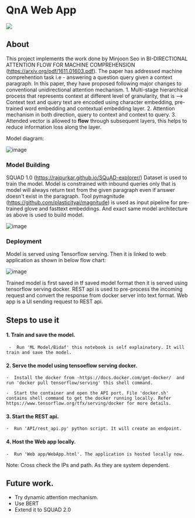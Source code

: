 # QnA Web App  

![](web.gif)  

 
## About  

This project implements the work done by Minjoon Seo in BI-DIRECTIONAL ATTENTION FLOW FOR MACHINE COMPREHENSION (https://arxiv.org/pdf/1611.01603.pdf). The paper has addressed machine comprehention task i.e - answering a question query given a context paragraph. In this paper, they have proposed following major changes to conventional unidirectional attention mechanism. 1. Multi-stage hierarchical process that represents context at different level of granularity, that is --> Context text and query text are encoded using character embedding, pre-trained word embedding and contextual embedding layer. 2. Attention mechanism in both direction, query to context and context to query. 3. Attended vector is allowed to **flow** through subsequent layers, this helps to reduce information loss along the layer.  

Model diagram:

 ![image](https://user-images.githubusercontent.com/39105103/121294848-b1d0b380-c90b-11eb-8b5f-f27118d41701.png)  
 
 ### Model Building  
 
 SQUAD 1.0 (https://rajpurkar.github.io/SQuAD-explorer/) Dataset is used to train the model. Model is constrained with inbound queries only that is model will always return text from the given paragraph even if answer doesn't exist in the paragraph. Tool pymagnitude (https://github.com/plasticityai/magnitude) is used as input pipeline for pre-trained glove and fasttext embeddings. And exact same model architecture as above is used to build model.  
 
 
 ![image](https://user-images.githubusercontent.com/39105103/121298086-ea26c080-c910-11eb-9ef2-3a74a119a5e9.png)  
 
 
 ### Deployment  
 
 Model is served using Tensorflow serving. Then it is linked to web application as shown in below flow chart:  
 
 ![image](https://user-images.githubusercontent.com/39105103/121307134-51e30880-c91d-11eb-946a-d20d0508d4af.png)  
 
 Trained model is first saved in tf saved model format then it is served using tensorflow serving docker. REST api is used to pre-process the incoming request and convert the response from docker server into text format. Web app is a UI sending request to REST api.  
 
 
 ## Steps to use it  
 
 #### 1. Train and save the model.  
 
     -  Run 'ML Model/Bidaf' this notebook is self explainatory. It will train and save the model.  
     
     
#### 2. Serve the model using tensoeflow serving docker.  

    -  Install the docker from -https://docs.docker.com/get-docker/  and run 'docker pull tensorflow/serving' this shell command.
    
    -  Start the container and open the API port. File 'docker.sh' contains shell command to get the docker running locally. Refer https://www.tensorflow.org/tfx/serving/docker for more details.  
    
#### 3. Start the REST api.  

    -  Run 'API/rest_api.py' python script. It will create an endpoint.  
    
#### 4. Host the Web app locally.  

    -  Run 'Web app/WebApp.html'. The application is hosted locally now.  
    
Note: Cross check the IPs and path. As they are system dependent.
    
    
## Future work.  

  - Try dynamic attention mechanism.
  - Use BERT
  - Extend it to SQUAD 2.0
     
